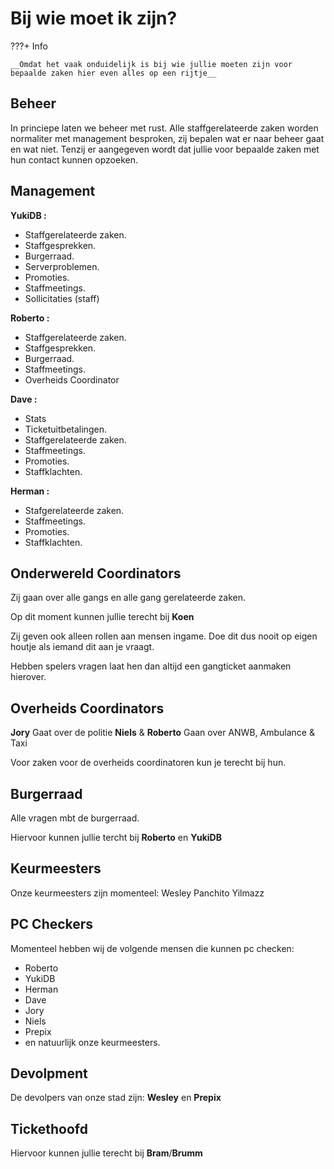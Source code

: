 # Bij wie moet ik zijn?

???+ Info

    __Omdat het vaak onduidelijk is bij wie jullie moeten zijn voor bepaalde zaken hier even alles op een rijtje__


## **Beheer**

  In princiepe laten we beheer met rust. Alle staffgerelateerde zaken worden normaliter met management besproken, zij bepalen wat er naar beheer gaat en wat niet. Tenzij er aangegeven wordt dat jullie voor bepaalde zaken met hun contact kunnen opzoeken.

## **Management**

**YukiDB :**

- Staffgerelateerde zaken.
- Staffgesprekken.
- Burgerraad.
- Serverproblemen.
- Promoties.
- Staffmeetings.
- Sollicitaties (staff)

**Roberto :**

- Staffgerelateerde zaken.
- Staffgesprekken.
- Burgerraad.
- Staffmeetings.
- Overheids Coordinator

**Dave :**

- Stats
- Ticketuitbetalingen.
- Staffgerelateerde zaken.
- Staffmeetings.
- Promoties.
- Staffklachten.

**Herman :**

- Stafgerelateerde zaken.
- Staffmeetings.
- Promoties.
- Staffklachten.

## **Onderwereld Coordinators**

Zij gaan over alle gangs en alle gang gerelateerde zaken.

Op dit moment kunnen jullie terecht bij **Koen** 

Zij geven ook alleen rollen aan mensen ingame. Doe dit dus nooit op eigen houtje als iemand dit aan je vraagt. 

Hebben spelers vragen laat hen dan altijd een gangticket aanmaken hierover.


## **Overheids Coordinators**

**Jory** Gaat over de politie
**Niels** & **Roberto** Gaan over ANWB, Ambulance & Taxi

Voor zaken voor de overheids coordinatoren kun je terecht bij hun. 

## **Burgerraad** 

Alle vragen mbt de burgerraad. 

Hiervoor kunnen jullie tercht bij **Roberto** en **YukiDB**

## **Keurmeesters**

Onze keurmeesters zijn momenteel: Wesley Panchito Yilmazz 

## **PC Checkers**

Momenteel hebben wij de volgende mensen die kunnen pc checken: 

- Roberto 
- YukiDB  
- Herman 
- Dave 
- Jory 
- Niels 
- Prepix 
- en natuurlijk onze keurmeesters.

## **Devolpment**

De devolpers van onze stad zijn: **Wesley** en **Prepix**

## **Tickethoofd**

Hiervoor kunnen jullie terecht bij **Bram**/**Brumm**